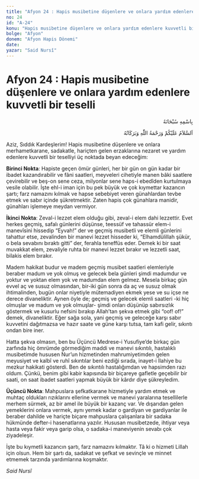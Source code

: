 ```yaml
---
title: "Afyon 24 : Hapis musibetine düşenlere ve onlara yardım edenlere kuvvetli bir teselli"
no: 24
id: "A-24"
konu: "Hapis musibetine düşenlere ve onlara yardım edenlere kuvvetli bir teselli"
bolge: "Afyon"
donem: "Afyon Hapis Dönemi"
date: 
yazar: "Said Nursî"
---
```


# Afyon 24 : Hapis musibetine düşenlere ve onlara yardım edenlere kuvvetli bir teselli

<p class="arabic" dir="rtl" title="Meal: “Her türlü noksan sıfatlardan yüce olan Allah’ın adıyla.”">بِاسْمِهِ سُبْحَانَهُ</p>

<p class="arabic" dir="rtl" title="Meal: “Allah’ın selâmı, rahmeti ve bereketleri, üzerinize olsun.”">اَلسَّلاَمُ عَلَيْكُمْ وَرَحْمَةُ اللّٰهِ وَبَرَكَاتُهُ</p>

Aziz, Sıddık Kardeşlerim! Hapis musibetine düşenlere ve onlara merhametkarane, sadakatle, hariçten gelen erzaklarına nezaret ve yardım edenlere kuvvetli bir teselliyi üç noktada beyan edeceğim:

**Birinci Nokta**: Hapiste geçen ömür günleri, her bir gün on gün kadar bir ibadet kazandırabilir ve fâni saatleri, meyveleri cihetiyle manen bâki saatlere çevirebilir ve beş-on sene ceza, milyonlar sene haps-i ebedîden kurtulmaya vesile olabilir. İşte ehl-i iman için bu pek büyük ve çok kıymettar kazancın şartı; farz namazını kılmak ve hapse sebebiyet veren günahlardan tevbe etmek ve sabır içinde şükretmektir. Zaten hapis çok günahlara manidir, günahları işlemeye meydan vermiyor.

**İkinci Nokta**: Zeval-i lezzet elem olduğu gibi, zeval-i elem dahi lezzettir. Evet herkes geçmiş, safalı günlerini düşünse, teessüf ve tahassür elem-i manevîsini hissedip “Eyvah!” der ve geçmiş musibetli ve elemli günlerini tahattur etse, zevalinden bir manevi lezzet hisseder ki, “Elhamdülillah şükür, o bela sevabını bıraktı gitti” der, ferahla teneffüs eder. Demek ki bir saat muvakkat elem, zevaliyle ruhta bir manevi lezzet bırakır ve lezzetli saat, bilakis elem bırakır.

Madem hakikat budur ve madem geçmiş musibet saatleri elemleriyle beraber madum ve yok olmuş ve gelecek bela günleri şimdi madumdur ve yoktur ve yoktan elem yok ve madumdan elem gelmez. Mesela birkaç gün evvel aç ve susuz olmasından, bir-iki gün sonra da aç ve susuz olmak ihtimalinden, bugün onlar niyetiyle mütemadiyen ekmek yese ve su içse ne derece divaneliktir. Aynen öyle de; geçmiş ve gelecek elemli saatleri -ki hiç olmuşlar ve madum ve yok olmuşlar- şimdi onları düşünüp sabırsızlık göstermek ve kusurlu nefsini bırakıp Allah’tan şekva etmek gibi “oof! of!” demek, divaneliktir. Eğer sağa sola, yani geçmiş ve geleceğe karşı sabır kuvvetini dağıtmazsa ve hazır saate ve güne karşı tutsa, tam kafi gelir, sıkıntı ondan bire iner.

Hatta şekva olmasın, ben bu Üçüncü Medrese-i Yusufiye’de birkaç gün zarfında hiç ömrümde görmediğim maddi ve manevi sıkıntılı, hastalıklı musibetimde hususen Nur’un hizmetinden mahrumiyetimden gelen meyusiyet ve kalbî ve ruhî sıkıntılar beni ezdiği sırada, inayet-i İlahiye bu mezkur hakikati gösterdi. Ben de sıkıntılı hastalığımdan ve hapsimden razı oldum. Çünkü, benim gibi kabir kapısında bir biçareye gafletle geçebilir bir saati, on saat ibadet saatleri yapmak büyük bir kârdır diye şükreyledim.

**Üçüncü Nokta**: Mahpuslara şefkatkarane hizmetiyle yardım etmek ve muhtaç oldukları rızıklarını ellerine vermek ve manevi yaralarına tesellilerle merhem sürmek, az bir amel ile büyük bir kazanç var. Ve dışarıdan gelen yemeklerini onlara vermek, aynı yemek kadar o gardiyan ve gardiyanlar ile beraber dahilde ve hariçte biçare mahpuslara çalışanlara bir sadaka hükmünde defter-i hasenatlarına yazılır. Hususan musibetzede, ihtiyar veya hasta veya fakir veya garip olsa, o sadaka-i maneviyenin sevabı çok ziyadeleşir.

İşte bu kıymetli kazancın şartı, farz namazını kılmaktır. Tâ ki o hizmeti Lillah için olsun. Hem bir şartı da, sadakat ve şefkat ve sevinçle ve minnet etmemek tarzında yardımlarına koşmaktır.

*Said Nursî*
